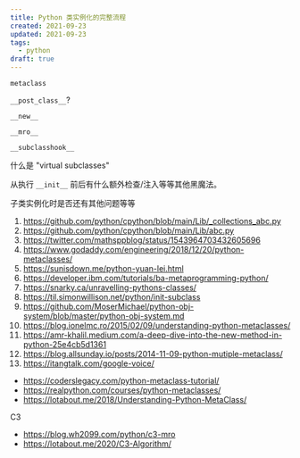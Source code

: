 ```yaml
---
title: Python 类实例化的完整流程
created: 2021-09-23
updated: 2021-09-23
tags:
  - python
draft: true
---
```


`metaclass`

`__post_class__`?

`__new__`

`__mro__`

`__subclasshook__`

什么是 "virtual subclasses"

从执行 `__init__` 前后有什么额外检查/注入等等其他黑魔法。

子类实例化时是否还有其他问题等等

1. <https://github.com/python/cpython/blob/main/Lib/_collections_abc.py>
2. https://github.com/python/cpython/blob/main/Lib/abc.py
3. https://twitter.com/mathsppblog/status/1543964703432605696
4. https://www.godaddy.com/engineering/2018/12/20/python-metaclasses/
5. https://sunisdown.me/python-yuan-lei.html
6. https://developer.ibm.com/tutorials/ba-metaprogramming-python/
7. https://snarky.ca/unravelling-pythons-classes/
8. https://til.simonwillison.net/python/init-subclass
9. https://github.com/MoserMichael/python-obj-system/blob/master/python-obj-system.md
10. https://blog.ionelmc.ro/2015/02/09/understanding-python-metaclasses/
11. https://amr-khalil.medium.com/a-deep-dive-into-the-new-method-in-python-25e4cb5d1361
12. https://blog.allsunday.io/posts/2014-11-09-python-mutiple-metaclass/
13. https://itangtalk.com/google-voice/

- https://coderslegacy.com/python-metaclass-tutorial/
- https://realpython.com/courses/python-metaclasses/
- https://lotabout.me/2018/Understanding-Python-MetaClass/

C3

- https://blog.wh2099.com/python/c3-mro
- https://lotabout.me/2020/C3-Algorithm/
